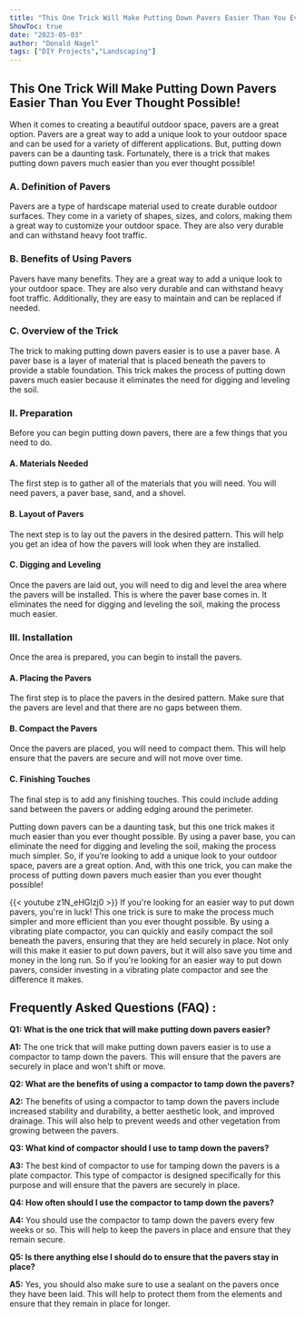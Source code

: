 ```yaml
---
title: "This One Trick Will Make Putting Down Pavers Easier Than You Ever Thought Possible!"
ShowToc: true 
date: "2023-05-03"
author: "Donald Nagel" 
tags: ["DIY Projects","Landscaping"]
---
```

## This One Trick Will Make Putting Down Pavers Easier Than You Ever Thought Possible!

When it comes to creating a beautiful outdoor space, pavers are a great option. Pavers are a great way to add a unique look to your outdoor space and can be used for a variety of different applications. But, putting down pavers can be a daunting task. Fortunately, there is a trick that makes putting down pavers much easier than you ever thought possible!

### A. Definition of Pavers

Pavers are a type of hardscape material used to create durable outdoor surfaces. They come in a variety of shapes, sizes, and colors, making them a great way to customize your outdoor space. They are also very durable and can withstand heavy foot traffic.

### B. Benefits of Using Pavers

Pavers have many benefits. They are a great way to add a unique look to your outdoor space. They are also very durable and can withstand heavy foot traffic. Additionally, they are easy to maintain and can be replaced if needed.

### C. Overview of the Trick

The trick to making putting down pavers easier is to use a paver base. A paver base is a layer of material that is placed beneath the pavers to provide a stable foundation. This trick makes the process of putting down pavers much easier because it eliminates the need for digging and leveling the soil.

### II. Preparation

Before you can begin putting down pavers, there are a few things that you need to do.

#### A. Materials Needed

The first step is to gather all of the materials that you will need. You will need pavers, a paver base, sand, and a shovel.

#### B. Layout of Pavers

The next step is to lay out the pavers in the desired pattern. This will help you get an idea of how the pavers will look when they are installed.

#### C. Digging and Leveling

Once the pavers are laid out, you will need to dig and level the area where the pavers will be installed. This is where the paver base comes in. It eliminates the need for digging and leveling the soil, making the process much easier.

### III. Installation

Once the area is prepared, you can begin to install the pavers.

#### A. Placing the Pavers

The first step is to place the pavers in the desired pattern. Make sure that the pavers are level and that there are no gaps between them.

#### B. Compact the Pavers

Once the pavers are placed, you will need to compact them. This will help ensure that the pavers are secure and will not move over time.

#### C. Finishing Touches

The final step is to add any finishing touches. This could include adding sand between the pavers or adding edging around the perimeter.

Putting down pavers can be a daunting task, but this one trick makes it much easier than you ever thought possible. By using a paver base, you can eliminate the need for digging and leveling the soil, making the process much simpler. So, if you’re looking to add a unique look to your outdoor space, pavers are a great option. And, with this one trick, you can make the process of putting down pavers much easier than you ever thought possible!

{{< youtube z1N_eHGIzj0 >}} 
If you're looking for an easier way to put down pavers, you're in luck! This one trick is sure to make the process much simpler and more efficient than you ever thought possible. By using a vibrating plate compactor, you can quickly and easily compact the soil beneath the pavers, ensuring that they are held securely in place. Not only will this make it easier to put down pavers, but it will also save you time and money in the long run. So if you're looking for an easier way to put down pavers, consider investing in a vibrating plate compactor and see the difference it makes.

## Frequently Asked Questions (FAQ) :
**Q1: What is the one trick that will make putting down pavers easier?** 

**A1:** The one trick that will make putting down pavers easier is to use a compactor to tamp down the pavers. This will ensure that the pavers are securely in place and won't shift or move.

**Q2: What are the benefits of using a compactor to tamp down the pavers?**

**A2:** The benefits of using a compactor to tamp down the pavers include increased stability and durability, a better aesthetic look, and improved drainage. This will also help to prevent weeds and other vegetation from growing between the pavers.

**Q3: What kind of compactor should I use to tamp down the pavers?**

**A3:** The best kind of compactor to use for tamping down the pavers is a plate compactor. This type of compactor is designed specifically for this purpose and will ensure that the pavers are securely in place.

**Q4: How often should I use the compactor to tamp down the pavers?**

**A4:** You should use the compactor to tamp down the pavers every few weeks or so. This will help to keep the pavers in place and ensure that they remain secure.

**Q5: Is there anything else I should do to ensure that the pavers stay in place?**

**A5:** Yes, you should also make sure to use a sealant on the pavers once they have been laid. This will help to protect them from the elements and ensure that they remain in place for longer.





